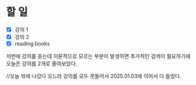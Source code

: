 # 할 일

- [x] 강의 1
- [x] 강의 2
- [x] reading books

저번에 강의를 듣는데 이론적으로 모르는 부분이 발생하면 추가적인 검색이 필요하기에 오늘은 강의를 2개로 줄여보았다. 

//오늘 밖에 나갔다 오느라 강의를 모두 못들어서 2025.01.03에 이어서 다 들었다.